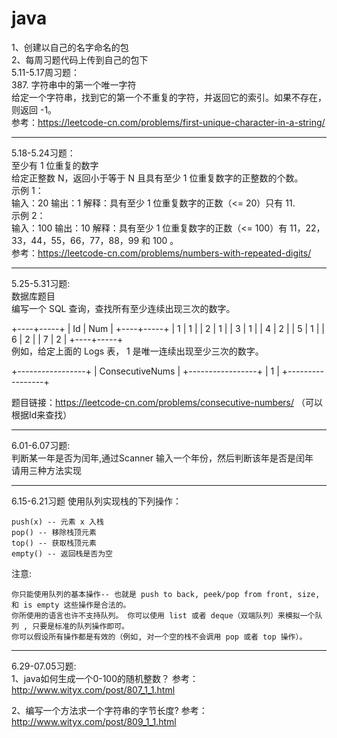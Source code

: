 # java  
1、创建以自己的名字命名的包  
2、每周习题代码上传到自己的包下  
5.11-5.17周习题：  
387. 字符串中的第一个唯一字符  
给定一个字符串，找到它的第一个不重复的字符，并返回它的索引。如果不存在，则返回 -1。  
参考：https://leetcode-cn.com/problems/first-unique-character-in-a-string/  
****
5.18-5.24习题：  
至少有 1 位重复的数字  
给定正整数 N，返回小于等于 N 且具有至少 1 位重复数字的正整数的个数。    
示例 1：  
输入：20 输出：1 解释：具有至少 1 位重复数字的正数（<= 20）只有 11.    
示例 2：  
输入：100 输出：10 解释：具有至少 1 位重复数字的正数（<= 100）有 11，22，33，44，55，66，77，88，99 和 100 。   
参考：https://leetcode-cn.com/problems/numbers-with-repeated-digits/   
**** 
5.25-5.31习题:  
数据库题目  
编写一个 SQL 查询，查找所有至少连续出现三次的数字。  

+----+-----+
| Id | Num |
+----+-----+
| 1  |  1  |
| 2  |  1  |
| 3  |  1  |
| 4  |  2  |
| 5  |  1  |
| 6  |  2  |
| 7  |  2  |
+----+-----+  
例如，给定上面的 Logs 表， 1 是唯一连续出现至少三次的数字。  

+-----------------+
| ConsecutiveNums |
+-----------------+
| 1               |
+-----------------+
  
题目链接：https://leetcode-cn.com/problems/consecutive-numbers/ （可以根据Id来查找） 
****  
6.01-6.07习题:   
判断某一年是否为闰年,通过Scanner 输入一个年份，然后判断该年是否是闰年  
请用三种方法实现
****
6.15-6.21习题
使用队列实现栈的下列操作：

	push(x) -- 元素 x 入栈
	pop() -- 移除栈顶元素
	top() -- 获取栈顶元素
	empty() -- 返回栈是否为空


注意:

	你只能使用队列的基本操作-- 也就是 push to back, peek/pop from front, size, 和 is empty 这些操作是合法的。
	你所使用的语言也许不支持队列。 你可以使用 list 或者 deque（双端队列）来模拟一个队列 , 只要是标准的队列操作即可。
	你可以假设所有操作都是有效的（例如, 对一个空的栈不会调用 pop 或者 top 操作）。
***
6.29-07.05习题:  
1、java如何生成一个0-100的随机整数？
参考：http://www.wityx.com/post/807_1_1.html  

2、编写一个方法求一个字符串的字节长度?
参考：http://www.wityx.com/post/809_1_1.html  

